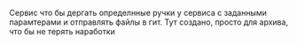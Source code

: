 Сервис что бы дергать определнные ручки у сервиса с заданными парамтерами и отправлять файлы в гит.
Тут создано, просто для архива, что бы не терять наработки
